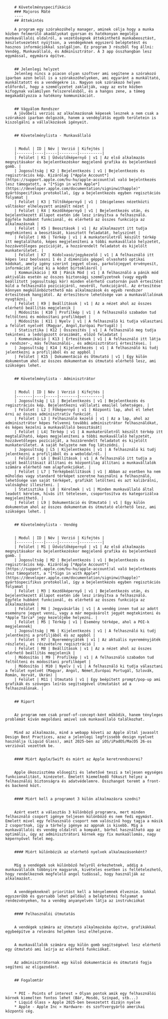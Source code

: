         # Követelményspecifikáció
        ### Majoros Máté
        ----
        ## Áttekintés

        A program egy szórakozóhely manager, aminek célja hogy a munka közben felmerülő akadályokat gyorsan és hatékonyan megoldja munkavállalói oldalról, a vezetőségnek áttekinthető munkabeosztást, készletvezetést nyújtson, a vendégeknek egyszerű beléptetést és hasznos információkkal szolgáljon. Ez program 3 részből fog állni: Vendég, Munkavállaló, és Adminisztrátor. A 3 app összhangban lesz egymással, egymásra építve.


        ## Jelenlegi helyzet
        Jelenleg nincs a piacon olyan szoftver ami segítene a szórakozó iparban azon belül is a szórakozóhelyeken, ami egyaránt a munkáltató, munkáltatott és a vendégekre is. Nagyon sok szórakozó helyen előfordul, hogy a személyzetet zaklatják, vagy az este közben kifogynak valamilyen felszerelésből, és a hangos zene, a tömeg megakadályozza a hatékony kommunikációt.


        ## Vágyálom Rendszer
        A jövőbeli verziói az alkalmazásnak képesek lesznek a nem csak a szórakozó iparban dolgozók, hanem a vendéglátás egyéb területein is kiszolgálni a vállalkozások igényeit.


        ## Követelménylista - Munkavállaló


        | Modul | ID | Név | Verzió | Kifejtés |
        |-------|----|-----|--------|----------|
        | Felület | K1 | Üdvözlőképernyő | v1 | Az első alkalmazás megnyitásakor és bejelentkezéskor megjelenő grafika és bejelentkező gomb. |
        | Jogosultság | K2 | Bejelentkezés | v1 | Bejelentkezés és regisztrációs kép. Kizárólag [*Apple Account*](https://support.apple.com/hu-hu/apple-account)al való bejelntkezés lesz támogatott, a "[*Sign in with Apple*](https://developer.apple.com/documentation/signinwithapple)" gyártóspecifikus protokollal, így a bejelentkezés egyben regisztációs folyamat |
        | Felület | K3 | Töltőképernyő | v1 | Ideigelenes nézetközti váltáskor elheleyzett animált nézet |
        | Felület | K4 | Kezdőképernyő | v1 | Bejelentkezés után, és bejelentkezett állapot esetén ide lesz irányítva a felhasználó. Egyféle hubként funkcionál, és elérhető az összes funkciója az alkalmazásnak |
        | Felület | K5 | Beosztások | v1 | Az alkalmazott itt tudja megtekinteni a beosztását, kiosztott feladatát, helyszínét |
        | Felület | K6 | Térkép | v1 | A munkaterületről készült térkép itt megtalálható, képes megjeleníteni a többi munkavállaló helyzetét, hozzávetőleges pozícióját, a hozzárendelt feladatot és kijelölt munkaterületet. |
        | Felület | K7 | Kódolvasó/jegykezelő | v1 | A felhasználó itt képes lesz beolvasni 1 és 2 dimenziós géppel olvasható optikai kódokat, amely igény szerint jegyet olvas, parkolójegyet érvényesít, információt jelez ki a kódot birtoklásról |
        | Kommunikáció | K8 | Pánik Mód | v1 | A felhasználó a pánik mód aktiválás esetén az összes biztonsági személyzetnek (vagy egyéb beállított jogosultsági kör) minden elérhető csatornán push értesítést küld a felhasználó pozíciójáról, nevéről, funkciójáról. Az értesítése könnyen megkülönböztethető más alkalmazások és egyéb rendszer értesítések hangjától. Az értesítésre lehetősége van a munkavállalónak nyugtázni. |
        | Felület | K9 | Beállítások | v1 | Az a nézet ahol az összes elérhető beállítás megjelenik |
        | Módosítás | K10 | Profilkép | v1 | A felhasználó szabadon tud feltölteni és módosítani profilképet |
        | Módosítás | K11 | Nyelv | v1 | A felhasználó ki tudja választani a felület nyelvét (Magyar, Angol,Európai Portugál) |
        | Statisztika | K12 | Összesítés | v1 | A felhasználó meg tudja tekinteni a ledolgozott óraszámát, előző feladatat |
        | Kommunikáció | K13 | Értesítések | v1 | A felhasználó itt látja a rendszer-, más felhasználói-, és adminisztrátori értesítései. |
        | Jogosultság | K14 | Kijelentkezés | v1 | A felhasználó ki tudj jelentkezni a profiljából és az appból |
        | Felület | K15 | Dokumentáció és Útmutató | v1 | Egy külön dokumentum ahol az összes dokumentum és útmutató elérhető lesz, ami szükséges lehet.


        ## Követelménylista - Adminisztrátor


        | Modul | ID | Név | Verzió | Kifejtés |
        |-------|----|-----|--------|----------|
        | Jogosultság | L1 | Bejelentkezés | v1 | Bejelentkezés és regisztrációs kép. Bejelentkezni vállalati emailel lehetséges. |
        | Felület | L2 | Főképernyő | v1 | Központi lap, ahol el lehet érni az összes adminisztratív funkciót. |
        | Felület | L3 | Felhasználó kezelő | v1 | Az a lap, ahol az adminisztrátor képes felvenni további adminisztrátor felhasználókat, és képes kezelni a munkavállaló beosztását|
        | Felület | L4| Térkép | v1 | A munkaterületről készült térkép itt megtalálható, képes megjeleníteni a többi munkavállaló helyzetét, hozzávetőleges pozícióját, a hozzárendelt feladatot és kijelölt munkaterületet. A saját helyzete nem fog látszódni. |
        | Jogosultság | L5 | Kijelentkezés | v1 | A felhasználó ki tudj jelentkezni a profiljából és a weboldalról. |
        | Felület | L6 | Beállítások | v1 | A felhasználó itt tudja a saját beállításait állítani és központilag állítani a munkavállalók számára elérhető nem alapfunkciókat. |
        | Felület | L7 | Térképbeállítások | v1 | Abban az esetben ha nem műholdas vagy standard térképet szeretne használni a felhasználó, lehetősége van saját térképet, grafikát letölteni és azt kalibrálni, valósághoz illeszteni. |
        | Statisztika | L8 | Kérelmek | v1 | Minden munkavállaló által leadott kérelem, hívás itt tételesen, csoportosítva és kategorizálva megjeleníthető. |
        | Felület | L9 | Dokumentáció és Útmutató | v1 | Egy külön dokumentum ahol az összes dokumentum és útmutató elérhető lesz, ami szükséges lehet. |


        ## Követelménylista - Vendég


        | Modul | ID | Név | Verzió | Kifejtés |
        |-------|----|-----|--------|----------|
        | Felület | M1 | Üdvözlőképernyő | v1 | Az első alkalmazás megnyitásakor és bejelentkezéskor megjelenő grafika és bejelentkező gomb. |
        | Jogosultság | M2 | Bejelentkezés | v1 | Bejelentkezés és regisztrációs kép. Kizárólag [*Apple Account*](https://support.apple.com/hu-hu/apple-account)al való bejelntkezés lesz támogatott, a "[*Sign in with Apple*](https://developer.apple.com/documentation/signinwithapple)" gyártóspecifikus protokollal, így a bejelentkezés egyben regisztációs folyamat |
        | Felület | M3 | Kezdőképernyő | v1 | Bejelentkezés után, és bejelentkezett állapot esetén ide lesz irányítva a felhasználó. Egyféle hubként funkcionál, és elérhető az összes funkciója az alkalmazásnak |
        | Felület | M4 | Jegyvásárlás | v1 | A vendég innen tud az adott eseményre jegyet venni, vagy a már megvásárolt jegyét megtekinteni és *Apple Tárca* jegy kezelőjébe helyezni. |
        | Felület | M5 | Térkép | v1 | Esemény térképe, ahol a POI-k megjelennek|
        | Jogosultság | M6 | Kijelentkezés | v1 | A felhasználó ki tudj jelentkezni a profiljából és az appból |
        | Felület | M7 | Nyereményjáték | v1 | Az aktuális nyereményjáték részletei, és részvételre regisztráció |
        | Felület | M8 | Beállítások | v1 | Az a nézet ahol az összes elérhető beállítás megjelenik |
        | Módosítás | M9 | Profilkép | v1 | A felhasználó szabadon tud feltölteni és módosítani profilképet |
        | Módosítás | M10 | Nyelv | v1 | A felhasználó ki tudja választani a felület nyelvét (Magyar, Angol, Német,Európai Portugál, Szlovák, Román, Horvát, Ukrán) |
        | Felület | M11 | Útmutató | v1 | Egy beépített prompt/pop-up ami grafikák és szöveges leírás segítségével útmutatást ad a felhasználónak. |


        ## Riport


        Az program nem csak proof-of-concept-ként működik, hanem tényleges problémát kíván megoldani amivel sok munkavállaló találkozhat.


        Mind az alkalmazás, mind a webapp követi az Apple által javasolt Design Best Practices, azaz a jelenlegi legfrissebb design nyelvet használja (Liquid Glass), amit 2025-ben az iOS/iPadOS/MacOS 26-os verzióval vezettek be.


        #### Miért Apple/Swift és miért az Apple keretrendszerei?


        Apple ökoszisztéma elősegíti és lehetővé teszi a teljesen egységes funkcionalitást, kinézetet. Emelett kiemelkedő fókuszt helyez a felhasználói biztonságra és adatvédelemre. Összhangot teremt a front- és backend közt.


        #### Miért kell a programot 3 külön alkalmazásra szedni?


        Azért esett a választás 3 különböző programra, mert minden felhasználó csoport igénye teljesen különböző és nem fedi egymást. Emelett mivel egy felhasználó csoport nem valószínű hogy tagja a másik 2 csoportnak, így a tárhely igénye az appnak is kisebb. Míg a munkavállalói és vendég oldalról a kompakt, bárhol használható app az optimális, úgy az adminisztrátori körnek egy fix munkaállomás, nagy képernyővel felel meg.


        #### Miért különbözik az elérhető nyelvek alkalmazásonként?


        Míg a vendégek sok különböző helyről érkezhetnek, addig a munkavállalók többnyire magyarok, kivételes esetben is feltételezhető, hogy rendelkeznek megfelelő angol tudással, hogy használják az alkalmazást.


        A vendégekneknél prioritást kell a kényelemnek élveznie. Sokkal egyszerűbb és gyorsabb lehet például a beléptetési folyamat a rendezvényeken, ha a vendég anyanyelvén látja az instrukciókat


        #### Felhasználói útmutatás


        A vendégek számára az útmutató alkalmazásba építve, grafikákkal egybeépítve a releváns helyeken lesz elhelyezve.


        A munkavállalók számára egy külön gomb segítségével lesz elérhető egy útmutató ami leírja az elérhető funkciókat.


        Az adminisztrátornak egy külső dokumentáció és útmutató fogja segíteni az eligazodást.


        ## Fogalomtár


        * POI - Points of interest » Olyan pontok amik egy felhasználói körnek kiemelten fontos lehet (Bár, Mosdó, Színpad, stb...)
        * Liquid Glass » Apple 2025-ben bevezetett dizájn nyelve
        * Apple - Apple Inc » Hardware- és szoftvergyártó amerikai központú cég.
